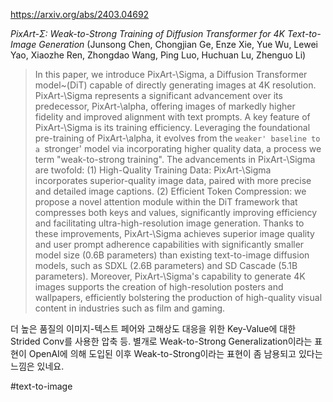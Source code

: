 https://arxiv.org/abs/2403.04692

*PixArt-Σ: Weak-to-Strong Training of Diffusion Transformer for 4K Text-to-Image Generation* (Junsong Chen, Chongjian Ge, Enze Xie, Yue Wu, Lewei Yao, Xiaozhe Ren, Zhongdao Wang, Ping Luo, Huchuan Lu, Zhenguo Li)

> In this paper, we introduce PixArt-\Sigma, a Diffusion Transformer model~(DiT) capable of directly generating images at 4K resolution. PixArt-\Sigma represents a significant advancement over its predecessor, PixArt-\alpha, offering images of markedly higher fidelity and improved alignment with text prompts. A key feature of PixArt-\Sigma is its training efficiency. Leveraging the foundational pre-training of PixArt-\alpha, it evolves from the `weaker' baseline to a `stronger' model via incorporating higher quality data, a process we term "weak-to-strong training". The advancements in PixArt-\Sigma are twofold: (1) High-Quality Training Data: PixArt-\Sigma incorporates superior-quality image data, paired with more precise and detailed image captions. (2) Efficient Token Compression: we propose a novel attention module within the DiT framework that compresses both keys and values, significantly improving efficiency and facilitating ultra-high-resolution image generation. Thanks to these improvements, PixArt-\Sigma achieves superior image quality and user prompt adherence capabilities with significantly smaller model size (0.6B parameters) than existing text-to-image diffusion models, such as SDXL (2.6B parameters) and SD Cascade (5.1B parameters). Moreover, PixArt-\Sigma's capability to generate 4K images supports the creation of high-resolution posters and wallpapers, efficiently bolstering the production of high-quality visual content in industries such as film and gaming.

더 높은 품질의 이미지-텍스트 페어와 고해상도 대응을 위한 Key-Value에 대한 Strided Conv를 사용한 압축 등. 별개로 Weak-to-Strong Generalization이라는 표현이 OpenAI에 의해 도입된 이후 Weak-to-Strong이라는 표현이 좀 남용되고 있다는 느낌은 있네요.

#text-to-image 